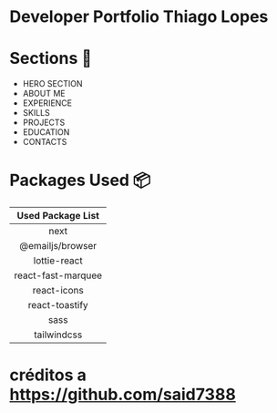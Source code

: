 # Developer Portfolio Thiago Lopes

# Sections :bookmark:

- HERO SECTION
- ABOUT ME
- EXPERIENCE
- SKILLS
- PROJECTS
- EDUCATION
- CONTACTS


# Packages Used :package:

| Used Package List  |
| :----------------: |
|        next        |
|  @emailjs/browser  |
|    lottie-react    |
| react-fast-marquee |
|    react-icons     |
|   react-toastify   |
|        sass        |
|    tailwindcss     |

# créditos a https://github.com/said7388
